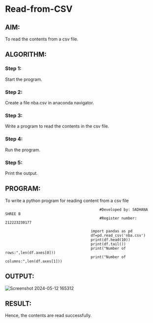 # Read-from-CSV

## AIM:
To read the contents from a csv file.

## ALGORITHM:
### Step 1:
Start the program.
### Step 2:
Create a file nba.csv in anaconda navigator.
### Step 3:
Write a program to read the contents in the csv file.
### Step 4:
Run the program.
### Step 5:
Print the output.

## PROGRAM:
 To write a python program for reading content from a csv file
 
                                               #Developed by: SADHANA SHREE B
                                               #Register number: 212223230177

                                           import pandas as pd
                                           df=pd.read_csv('nba.csv')
                                           print(df.head(10))
                                           print(df.tail())
                                           print("Number of rows:",len(df.axes[0]))
                                           print("Number of columns:",len(df.axes[1]))
## OUTPUT:
![Screenshot 2024-05-12 165312](https://github.com/SadhanaShreee/Read-from-CSV/assets/144517664/ff4dfb71-e86f-4e8e-9b5a-1b9f76b4424b)

## RESULT:
Hence, the contents are read successfully.
